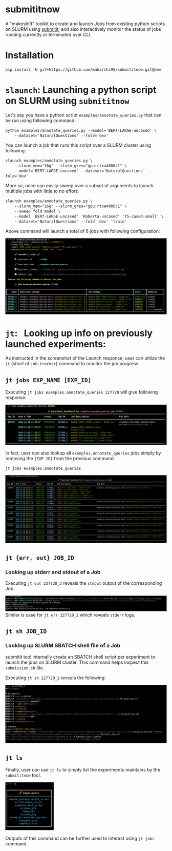 # submititnow
A "makeshift" toolkit to create and launch Jobs from existing python scripts on SLURM using [submitit](https://github.com/facebookincubator/submitit), and also interactively monitor the status of jobs running currently or terminated over CLI.

# Installation
```
pip install -U git+https://github.com/maharshi95/submititnow.git@dev
```

# `slaunch`: Launching a python script on SLURM using `submititnow`

Let's say you have a python script `examples/annotate_queries.py` that can be run using following command:

```
python examples/annotate_queries.py --model='BERT-LARGE-uncased' \
    --dataset='NaturalQuestions' --fold='dev'
```
You can launch a job that runs this script over a SLURM cluster using following:
```
slaunch examples/annotate_queries.py \
    --slurm_mem="16g" --slurm_gres="gpu:rtxa4000:1" \
    --model='BERT-LARGE-uncased' --dataset='NaturalQuestions' --fold='dev'
```

More so, once can easily sweep over a subset of arguments to launch multiple jobs with little to no effort:
```
slaunch examples/annotate_queries.py \
    --slurm_mem="16g" --slurm_gres="gpu:rtxa4000:1" \
    --sweep fold model \
    --model 'BERT-LARGE-uncased' 'Roberta-uncased' 'T5-cased-small' \
    --dataset='NaturalQuestions' --fold 'dev' 'train'
```
Above command will launch a total of 6 jobs with following configuration:

![Slaunch Terminal Response](docs/imgs/slaunch_annotate_queries.png)

# **`jt`**: &nbsp; Looking up info on previously launched experiments:

As instructed in the screenshot of the Launch response, user can utilize the `jt` (short of `job-tracker`) command to monitor the job progress.

## **`jt jobs EXP_NAME [EXP_ID]`**

Executing `jt jobs examples.annotate_queries 227720` will give following response:

![jt jobs EXP_NAME EXP_ID Terminal Response](docs/imgs/jt_annotate_queries_expid.png)

In fact, user can also lookup all `examples.annotate_queries` jobs simply by removing the `[EXP_ID]` from the previous command:
```
jt jobs examples.annotate_queries
```
![jt jobs EXP_NAME Terminal Response](docs/imgs/jt_annotate_queries.png)

## **`jt {err, out} JOB_ID`**

### Looking up stderr and stdout of a Job

Executing `jt out 227720_2` reveals the `stdout` output of the corresponding Job:

![jt out JOB_ID Terminal Response](docs/imgs/jt_out_job_id.png)
Similar is case for `jt err 227720_2` which reveals `stderr` logs.

## **`jt sh JOB_ID`**
### Looking up SLURM SBATCH shell file of a Job

submitit tool internally create an SBATCH shell script per experiment to launch the jobs on SLURM cluster. This command helps inspect this `submission.sh` file.

Executing `jt sh 227720_2` reveals the following:

![jt out JOB_ID Terminal Response](docs/imgs/jt_sh_job_id.png)

## **`jt ls`**
Finally, user can use `jt ls` to simply list the experiments maintains by the `submititnow` tool.

<img src="docs/imgs/jt_ls.png"  width=30%>

Outputs of this command can be further used to interact using `jt jobs` command.